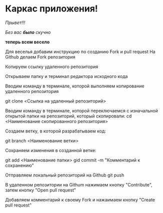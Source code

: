 # Каркас приложения!

_Прывет!!!_

*Без вас __было__ скучно*

__теперь всем весело__

Для веселья добавим инструкцию по созданию Fork и pull request
На Github делаем Fork репозитория

Копируем ссылку удаленного репозитория

Открываем папку и терминал редактора исходного кода

Вводим команду в терминале, которой выполняем копирование удаленного репозитория

git clone <Ссылка на удаленный репозиторий>

Вводим команду в терминале, которой переключаемся с изначальной открытой папки на репозиторий, который скопировали:
cd <Наименование скопированного репозитория>

Создаем ветку, в которой разрабатываем код:

git branch <Наименование ветки>

Сохраняем изменения в созданной ветке:

git add <Наименование папки> gid commit -m "Комментарий к сохранению"

Отправляем локальный репозиторий на Github
git push

В удаленном репозитории на Githum нажимаем кнопку "Contribute", затем кнопку "Open pull request"

Добавляем комментарий к своему Fork и нажаимаем кнопку "Create pull request"

